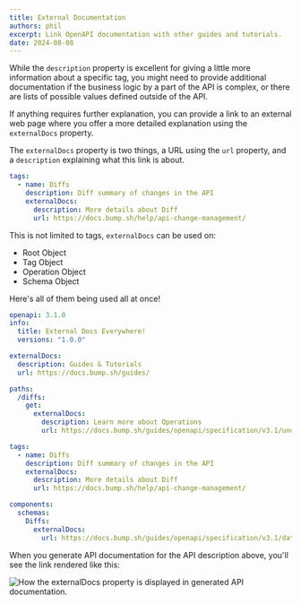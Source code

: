 ```yaml
---
title: External Documentation
authors: phil
excerpt: Link OpenAPI documentation with other guides and tutorials.
date: 2024-08-08
---
```


While the `description` property is excellent for giving a little more information about a specific tag, you might need to provide additional documentation if the business logic by a part of the API is complex, or there are lists of possible values defined outside of the API. 

If anything requires further explanation, you can provide a link to an external web page where you offer a more detailed explanation using the `externalDocs` property.

The `externalDocs` property is two things, a URL using the `url` property, and a `description` explaining what this link is about.

```yaml
tags:
  - name: Diffs
    description: Diff summary of changes in the API
    externalDocs:
      description: More details about Diff
      url: https://docs.bump.sh/help/api-change-management/

```

This is not limited to tags, `externalDocs` can be used on:

- Root Object
- Tag Object
- Operation Object
- Schema Object

Here's all of them being used all at once! 

```yaml
openapi: 3.1.0
info: 
  title: External Docs Everywhere! 
  versions: "1.0.0"

externalDocs: 
  description: Guides & Tutorials
  url: https://docs.bump.sh/guides/

paths:
  /diffs:
    get: 
      externalDocs:
        description: Learn more about Operations
        url: https://docs.bump.sh/guides/openapi/specification/v3.1/understanding-structure/paths-operations/

tags:
  - name: Diffs
    description: Diff summary of changes in the API
    externalDocs:
      description: More details about Diff
      url: https://docs.bump.sh/help/api-change-management/

components:
  schemas:
    Diffs:
      externalDocs: 
        url: https://docs.bump.sh/guides/openapi/specification/v3.1/data-models/schema-and-data-types/

```

When you generate API documentation for the API description above, you'll see the link rendered like this:

![How the externalDocs property is displayed in generated API documentation.](/images/guides/tag-with-externaldocs.png)
